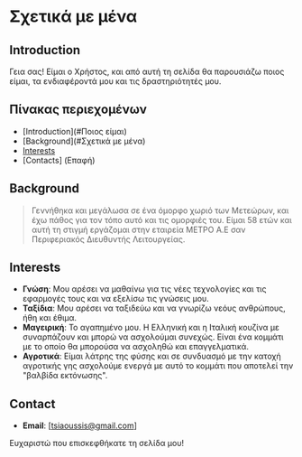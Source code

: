 # Σχετικά με μένα

## Introduction
Γεια σας! Είμαι ο Χρήστος, και από αυτή τη σελίδα θα  παρουσιάζω ποιος είμαι, τα ενδιαφέροντά μου και τις δραστηριότητές μου.

## Πίνακας περιεχομένων
- [Introduction](#Ποιος είμαι)
- [Background](#Σχετικά με μένα)
- [Interests](#Ενδιαφέροντα)
- [Contacts] (Επαφή)

## Background

> Γεννήθηκα και μεγάλωσα σε ένα όμορφο χωριό των Μετεώρων, και έχω πάθος για τον τόπο αυτό και τις ομορφιές του. Είμαι 58 ετών και αυτή τη στιγμή εργάζομαι στην εταιρεία ΜΕΤΡΟ Α.Ε σαν Περιφεριακός Διευθυντής Λειτουργείας.

## Interests

- **Γνώση**: Μου αρέσει να μαθαίνω για τις νέες τεχνολογίες και τις εφαρμογές τους και να εξελίσω τις γνώσεις μου.
- **Ταξίδια**: Μου αρέσει να ταξιδεύω  και να γνωρίζω νεόυς ανθρώπους, ήθη και έθιμα.
- **Μαγειρική**: Το αγαπημένο μου. Η Ελληνική και η Ιταλική κουζίνα με συναρπάζουν και μπορώ να ασχολούμαι συνεχώς. Είναι ένα κομμάτι με το οποίο θα μπορούσα να ασχοληθώ και επαγγελματικά.  
- **Αγροτικά**: Είμαι λάτρης της φύσης και σε συνδυασμό με την κατοχή αγροτικής γης ασχολούμε ενεργά με αυτό το κομμάτι που αποτελεί την "βαλβίδα εκτόνωσης".

## Contact

- **Email**: [tsiaoussis@gmail.com]


Ευχαριστώ που επισκεφθήκατε τη σελίδα μου!

